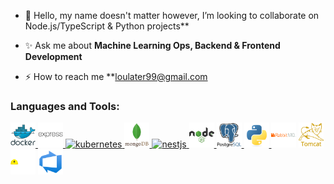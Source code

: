 -   👯 Hello, my name doesn't matter however, I’m looking to collaborate on  Node.js/TypeScript & Python projects**
  
-   ✨ Ask me about **Machine Learning Ops, Backend & Frontend Development**

-   ⚡ How to reach me **loulater99@gmail.com

<h3 align="left">Languages and Tools:</h3>
<p align="left"> <a href="https://aws.amazon.com" target="_blank" rel="noreferrer">  </a> <a href="https://www.w3schools.com/cpp/" target="_blank" rel="noreferrer"> <img src="https://raw.githubusercontent.com/devicons/devicon/master/icons/docker/docker-original-wordmark.svg" alt="docker" width="40" height="40"/> </a> <a href="https://expressjs.com" target="_blank" rel="noreferrer"> <img src="https://raw.githubusercontent.com/devicons/devicon/master/icons/express/express-original-wordmark.svg" alt="express" width="40" height="40"/> </a> <a href="https://kubernetes.io" target="_blank" rel="noreferrer"> <img src="https://www.vectorlogo.zone/logos/kubernetes/kubernetes-icon.svg" alt="kubernetes" width="40" height="40"/> </a> <a href="https://www.mongodb.com/" target="_blank" rel="noreferrer"> <img src="https://raw.githubusercontent.com/devicons/devicon/master/icons/mongodb/mongodb-original-wordmark.svg" alt="mongodb" width="40" height="40"/> </a> <a href="https://nestjs.com/" target="_blank" rel="noreferrer"> <img src="https://www.vectorlogo.zone/logos/nestjs/nestjs-icon.svg" alt="nestjs" width="40" height="40"/> </a> <a href="https://nodejs.org" target="_blank" rel="noreferrer"> <img src="https://raw.githubusercontent.com/devicons/devicon/master/icons/nodejs/nodejs-original-wordmark.svg" alt="nodejs" width="40" height="40"/> </a> <a href="https://www.postgresql.org" target="_blank" rel="noreferrer"> <img src="https://raw.githubusercontent.com/devicons/devicon/master/icons/postgresql/postgresql-original-wordmark.svg" alt="postgresql" width="40" height="40"/> </a> <a href="https://www.python.org" target="_blank" rel="noreferrer"> <img src="https://raw.githubusercontent.com/devicons/devicon/master/icons/python/python-original.svg" alt="python" width="40" height="40"/> </a> 
<a>  <img src="https://github.com/devicons/devicon/blob/master/icons/rabbitmq/rabbitmq-original-wordmark.svg" alt="rabbitmq" width="40" height="40"/> </a>
<a>  <img src="https://github.com/devicons/devicon/blob/master/icons/tomcat/tomcat-line-wordmark.svg" alt="tomcat" width="40" height="40"/> </a>
<a> <img src="https://github.com/devicons/devicon/blob/master/icons/hardhat/hardhat-original-wordmark.svg" alt="hardhat" width="40" height="40"/>  </a>
<a>  <img src="https://github.com/devicons/devicon/blob/master/icons/azuredevops/azuredevops-original.svg" alt="azure" width="40" height="40"/> 
</a> </p>

 








